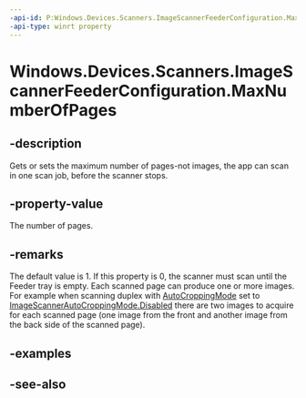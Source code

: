 ----api-id: P:Windows.Devices.Scanners.ImageScannerFeederConfiguration.MaxNumberOfPages
-api-type: winrt property
---<!-- Property syntaxpublic uint MaxNumberOfPages { get;  set; }--># Windows.Devices.Scanners.ImageScannerFeederConfiguration.MaxNumberOfPages## -descriptionGets or sets the maximum number of pages-not images, the app can scan in one scan job, before the scanner stops.## -property-valueThe number of pages.## -remarksThe default value is 1. If this property is 0, the scanner must scan until the Feeder tray is empty. Each scanned page can produce one or more images. For example when scanning duplex with [AutoCroppingMode](imagescannerfeederconfiguration_autocroppingmode.md) set to [ImageScannerAutoCroppingMode.Disabled](imagescannerautocroppingmode.md) there are two images to acquire for each scanned page (one image from the front and another image from the back side of the scanned page).## -examples## -see-also